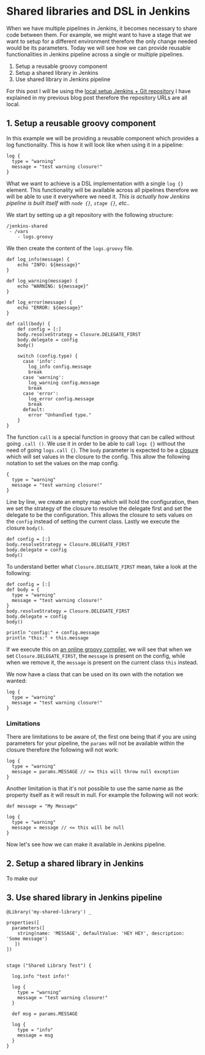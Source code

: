 # Shared libraries and DSL in Jenkins

When we have multiple pipelines in Jenkins, it becomes necessary to share code between them. For example, we might want to have a stage that we want to setup for a different environment therefore the only change needed would be its parameters. Today we will see how we can provide reusable functionalities in Jenkins pipeline across a single or multiple pipelines. 

1. Setup a reusable groovy component
2. Setup a shared library in Jenkins
3. Use shared library in Jenkins pipeline 

For this post I will be using the [local setup Jenkins + Git repository](https://kimsereyblog.blogspot.com/2018/10/setup-jenkins-pipeline-for-local.html) I have explained in my previous blog post therefore the repository URLs are all local.

## 1. Setup a reusable groovy component

In this example we will be providing a reusable component which provides a log functionality. This is how it will look like when using it in a pipeline:

```
log {
  type = "warning"
  message = "test warning closure!"
}
```

What we want to achieve is a DSL implementation with a single `log {}` element. 
This functionality will be available across all pipelines therefore we will be able to use it everywhere we need it.
_This is actually how Jenkins pipeline is built itself with `node {}`, `stage {}`, etc.._

We start by setting up a git repository with the following structure:

```
/jenkins-shared
 - /vars
    - logs.groovy
```

We then create the content of the `logs.groovy` file.

```
def log_info(message) {
    echo "INFO: ${message}"
}

def log_warning(message) {
    echo "WARNING: ${message}"
}

def log_error(message) {
    echo "ERROR: ${message}"
}

def call(body) {
    def config = [:]
    body.resolveStrategy = Closure.DELEGATE_FIRST
    body.delegate = config
    body()

    switch (config.type) {
      case 'info':
        log_info config.message
        break
      case 'warning':
        log_warning config.message
        break
      case 'error':
        log_error config.message
        break
      default:
        error "Unhandled type."
    }
}
```

The function `call` is a special function in groovy that can be called without going `.call ()`. We use it in order to be able to call `logs {}` without the need of going `logs.call {}`. The `body` parameter is expected to be a [closure](http://groovy-lang.org/closures.html) which will set values in the closure to the config. This allow the following notation to set the values on the map config.

```
{
  type = "warning"
  message = "test warning closure!"
}
```

Line by line, we create an empty map which will hold the configuration, then we set the strategy of the closure to resolve the delegate first and set the delegate to be the configuration. This allows the closure to sets values on the `config` instead of setting the current class. Lastly we execute the closure `body()`.

```
def config = [:]
body.resolveStrategy = Closure.DELEGATE_FIRST
body.delegate = config
body()
```

To understand better what `Closure.DELEGATE_FIRST` mean, take a look at the following:

```
def config = [:]
def body = {
  type = "warning"
  message = "test warning closure!"
}
body.resolveStrategy = Closure.DELEGATE_FIRST
body.delegate = config
body()

println "config:" + config.message
println "this:" + this.message
```

If we execute this on [an online groovy compiler](https://www.jdoodle.com/execute-groovy-online), we will see that when we set `Closure.DELEGATE_FIRST`, the `message` is present on the config, while when we remove it, the `message` is present on the current class `this` instead. 

We now have a class that can be used on its own with the notation we wanted:

```
log {
  type = "warning"
  message = "test warning closure!"
}
```

### Limitations

There are limitations to be aware of, the first one being that if you are using parameters for your pipeline, the `params` will not be available within the closure therefore the following will not work:

```
log {
  type = "warning"
  message = params.MESSAGE // <= this will throw null exception
}
```

Another limitation is that it's not possible to use the same name as the property itself as it will result in null. For example the following will not work:

```
def message = "My Message"

log {
  type = "warning"
  message = message // <= this will be null
}
```

Now let's see how we can make it available in Jenkins pipeline.

## 2. Setup a shared library in Jenkins

To make our 

## 3. Use shared library in Jenkins pipeline 

```
@Library('my-shared-library') _

properties([
  parameters([
    string(name: 'MESSAGE', defaultValue: 'HEY HEY', description: 'Some message')
   ])
])


stage ("Shared Library Test") {
  
  log.info "test info!"
  
  log {
    type = "warning"
    message = "test warning closure!"
  }

  def msg = params.MESSAGE

  log {
    type = "info"
    message = msg
  }
}
```